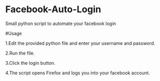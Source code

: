 # Facebook-Auto-Login

Small python script to automate your facebook  login

#Usage

1.Edit the provided python file and enter your username and password. 

2.Run the file.

3.Click the login button.

4.The script opens Firefox and logs you into your facebook account.
